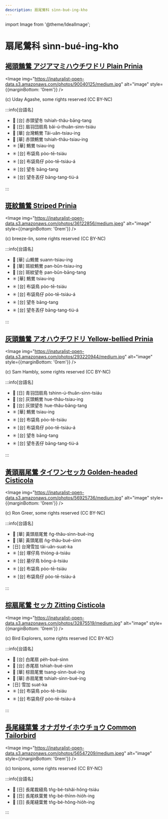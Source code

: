 ```yaml
---
description: 扇尾鶯科 sìnn-bué-ing-kho
---
```


import Image from '@theme/IdealImage';

# 扇尾鶯科 sìnn-bué-ing-kho

## [褐頭鷦鶯 アジアマミハウチワドリ Plain Prinia](https://ebird.org/species/plapri1)

<Image img="https://inaturalist-open-data.s3.amazonaws.com/photos/90040125/medium.jpg" alt="image" style={{marginBottom: '0rem'}} />

<p className="image-caption">
(c) Uday Agashe, some rights reserved (CC BY-NC)
</p>

:::info[台語名]

- 🎯 [台] 赤頭望冬 tshiah-thâu-bāng-tang
- 🎯 [日] 眉羽団扇鳥 bâi-ú-thuân-sìnn-tsiáu
- 🎯 [華] 台灣鷦鶯 Tâi-uân-tsiau-ing
- 🎯 [華] 赤頭鷦鶯 tshiah-thâu-tsiau-ing
- ✳️ [華] 鷦鶯 tsiau-ing
- ✳️ [台] 布袋鳥 pòo-tē-tsiáu
- ✳️ [台] 布袋鳥仔 pòo-tē-tsiáu-á
- ✳️ [台] 望冬 bāng-tang
- ✳️ [台] 望冬丟仔 bāng-tang-tiú-á

:::

## [斑紋鷦鶯 Striped Prinia](https://ebird.org/species/strpri8)

<Image img="https://inaturalist-open-data.s3.amazonaws.com/photos/36122856/medium.jpeg" alt="image" style={{marginBottom: '0rem'}} />

<p className="image-caption">
(c) breeze-lin, some rights reserved (CC BY-NC)
</p>

:::info[台語名]

- 🎯 [華] 山鷦鶯 suann-tsiau-ing
- 🎯 [華] 斑紋鷦鶯 pan-bûn-tsiau-ing
- 🎯 [台] 斑紋望冬 pan-bûn-bāng-tang
- ✳️ [華] 鷦鶯 tsiau-ing
- ✳️ [台] 布袋鳥 pòo-tē-tsiáu
- ✳️ [台] 布袋鳥仔 pòo-tē-tsiáu-á
- ✳️ [台] 望冬 bāng-tang
- ✳️ [台] 望冬丟仔 bāng-tang-tiú-á

:::

## [灰頭鷦鶯 アオハウチワドリ Yellow-bellied Prinia](https://ebird.org/species/yebpri1)

<Image img="https://inaturalist-open-data.s3.amazonaws.com/photos/293220944/medium.jpg" alt="image" style={{marginBottom: '0rem'}} />

<p className="image-caption">
(c) Sam Hambly, some rights reserved (CC BY-NC)
</p>

:::info[台語名]

- 🎯 [日] 青羽団扇鳥 tshinn-ú-thuân-sìnn-tsiáu
- 🎯 [台] 灰頭鷦鶯 hue-thâu-tsiau-ing
- 🎯 [台] 灰頭望冬 hue-thâu-bāng-tang
- ✳️ [華] 鷦鶯 tsiau-ing
- ✳️ [台] 布袋鳥 pòo-tē-tsiáu
- ✳️ [台] 布袋鳥仔 pòo-tē-tsiáu-á
- ✳️ [台] 望冬 bāng-tang
- ✳️ [台] 望冬丟仔 bāng-tang-tiú-á

:::

## [黃頭扇尾鶯 タイワンセッカ Golden-headed Cisticola](https://ebird.org/species/gohcis1)

<Image img="https://inaturalist-open-data.s3.amazonaws.com/photos/56925736/medium.jpg" alt="image" style={{marginBottom: '0rem'}} />

<p className="image-caption">
(c) Ron Greer, some rights reserved (CC BY-NC)
</p>

:::info[台語名]

- 🎯 [華] 黃頭扇尾鶯 n̂g-thâu-sìnn-bué-ing
- 🎯 [華] 黃頭尾扇 n̂g-thâu-bué-sìnn
- [日] 台灣雪加 tâi-uân-suat-ka
- ✳️ [台] 塚仔鳥 thióng-á-tsiáu
- ✳️ [台] 墓仔鳥 bōng-á-tsiáu
- ✳️ [台] 布袋鳥 pòo-tē-tsiáu
- ✳️ [台] 布袋鳥仔 pòo-tē-tsiáu-á

:::

## [棕扇尾鶯 セッカ Zitting Cisticola](https://ebird.org/species/zitcis1)

<Image img="https://inaturalist-open-data.s3.amazonaws.com/photos/32875519/medium.jpg" alt="image" style={{marginBottom: '0rem'}} />

<p className="image-caption">
(c) Bird Explorers, some rights reserved (CC BY-NC)
</p>

:::info[台語名]

- 🎯 [台] 白尾扇 pe̍h-bué-sìnn
- 🎯 [台] 赤尾扇 tshiah-bué-sìnn
- 🎯 [華] 棕扇尾鶯 tsang-sìnn-bué-ing
- 🎯 [華] 赤扇尾鶯 tshiah-sìnn-bué-ing
- [日] 雪加 suat-ka
- ✳️ [台] 布袋鳥 pòo-tē-tsiáu
- ✳️ [台] 布袋鳥仔 pòo-tē-tsiáu-á

:::

## [長尾縫葉鶯 オナガサイホウチョウ Common Tailorbird](https://ebird.org/species/comtai1)

<Image img="https://inaturalist-open-data.s3.amazonaws.com/photos/56547209/medium.jpeg" alt="image" style={{marginBottom: '0rem'}} />

<p className="image-caption">
(c) tonipons, some rights reserved (CC BY-NC)
</p>

:::info[台語名]

- 🎯 [日] 長尾裁縫鳥 tn̂g-bé-tshâi-hông-tsiáu
- 🎯 [日] 長尾紩葉鶯 tn̂g-bé-thīnn-hio̍h-ing
- 🎯 [日] 長尾縫葉鶯 tn̂g-bé-hông-hio̍h-ing

:::
